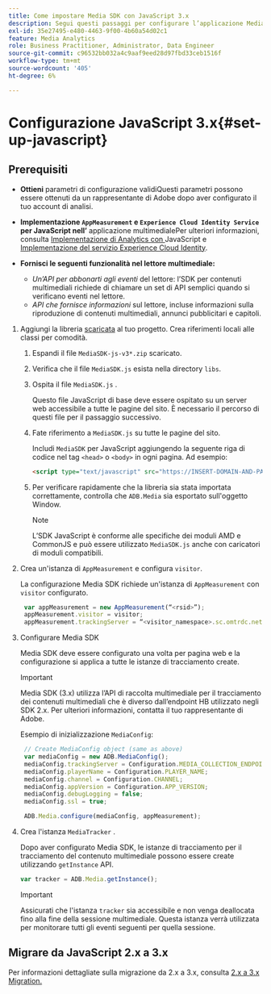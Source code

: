 ```yaml
---
title: Come impostare Media SDK con JavaScript 3.x
description: Segui questi passaggi per configurare l’applicazione Media SDK su JavaScript 3.x.
exl-id: 35e27495-e480-4463-9f00-4b60a54d02c1
feature: Media Analytics
role: Business Practitioner, Administrator, Data Engineer
source-git-commit: c96532bb032a4c9aaf9eed28d97fbd33ceb1516f
workflow-type: tm+mt
source-wordcount: '405'
ht-degree: 6%

---
```


# Configurazione JavaScript 3.x{#set-up-javascript}

## Prerequisiti

* **Ottieni**
parametri di configurazione validiQuesti parametri possono essere ottenuti da un rappresentante di Adobe dopo aver configurato il tuo account di analisi.
* **Implementazione  `AppMeasurement` e  `Experience Cloud Identity Service` per JavaScript nell’**
applicazione multimedialePer ulteriori informazioni, consulta  [Implementazione di Analytics con ](https://experienceleague.adobe.com/docs/analytics/implementation/js/overview.html?lang=it) JavaScript e  [Implementazione del servizio Experience Cloud Identity](https://experienceleague.adobe.com/docs/id-service/using/implementation/setup-analytics.html).

* **Fornisci le seguenti funzionalità nel lettore multimediale:**

   * *Un’API per abbonarti agli eventi*  del lettore: l’SDK per contenuti multimediali richiede di chiamare un set di API semplici quando si verificano eventi nel lettore.
   * *API che fornisce informazioni*  sul lettore, incluse informazioni sulla riproduzione di contenuti multimediali, annunci pubblicitari e capitoli.

1. Aggiungi la libreria [scaricata](/help/sdk-implement/download-sdks.md#download-3x-sdks) al tuo progetto. Crea riferimenti locali alle classi per comodità.

   1. Espandi il file `MediaSDK-js-v3*.zip` scaricato.
   1. Verifica che il file `MediaSDK.js` esista nella directory `libs`.

   1. Ospita il file `MediaSDK.js` .

      Questo file JavaScript di base deve essere ospitato su un server web accessibile a tutte le pagine del sito. È necessario il percorso di questi file per il passaggio successivo.

   1. Fate riferimento a `MediaSDK.js` su tutte le pagine del sito.

      Includi `MediaSDK` per JavaScript aggiungendo la seguente riga di codice nel tag `<head>` o `<body>` in ogni pagina. Ad esempio:

      ```html
      <script type="text/javascript" src="https://INSERT-DOMAIN-AND-PATH-TO-CODE-HERE/MediaSDK.js"></script>
      ```

   1. Per verificare rapidamente che la libreria sia stata importata correttamente, controlla che `ADB.Media` sia esportato sull&#39;oggetto Window.

      >[!NOTE]
      >
      >L’SDK JavaScript è conforme alle specifiche dei moduli AMD e CommonJS e può essere utilizzato `MediaSDK.js` anche con caricatori di moduli compatibili.

1. Crea un&#39;istanza di `AppMeasurement` e configura `visitor`.

   La configurazione Media SDK richiede un&#39;istanza di `AppMeasurement` con `visitor` configurato.

   ```js
    var appMeasurement = new AppMeasurement(“<rsid>”);
    appMeasurement.visitor = visitor;
    appMeasurement.trackingServer = “<visitor_namespace>.sc.omtrdc.net”;
   ```

1. Configurare Media SDK

   Media SDK deve essere configurato una volta per pagina web e la configurazione si applica a tutte le istanze di tracciamento create.

   >[!IMPORTANT]
   >
   > Media SDK (3.x) utilizza l’API di raccolta multimediale per il tracciamento dei contenuti multimediali che è diverso dall’endpoint HB utilizzato negli SDK 2.x. Per ulteriori informazioni, contatta il tuo rappresentante di Adobe.

   Esempio di inizializzazione `MediaConfig`:

   ```js
    // Create MediaConfig object (same as above)
    var mediaConfig = new ADB.MediaConfig();
    mediaConfig.trackingServer = Configuration.MEDIA_COLLECTION_ENDPOINT;
    mediaConfig.playerName = Configuration.PLAYER_NAME;
    mediaConfig.channel = Configuration.CHANNEL;
    mediaConfig.appVersion = Configuration.APP_VERSION;
    mediaConfig.debugLogging = false;
    mediaConfig.ssl = true;
   
    ADB.Media.configure(mediaConfig, appMeasurement);
   ```

1. Crea l&#39;istanza `MediaTracker` .

   Dopo aver configurato Media SDK, le istanze di tracciamento per il tracciamento del contenuto multimediale possono essere create utilizzando `getInstance` API.

   ```js
   var tracker = ADB.Media.getInstance();
   ```

   >[!IMPORTANT]
   >
   >Assicurati che l&#39;istanza `tracker` sia accessibile e non venga deallocata fino alla fine della sessione multimediale. Questa istanza verrà utilizzata per monitorare tutti gli eventi seguenti per quella sessione.

## Migrare da JavaScript 2.x a 3.x

Per informazioni dettagliate sulla migrazione da 2.x a 3.x, consulta [2.x a 3.x Migration.](https://adobe-marketing-cloud.github.io/media-sdks/reference/javascript_3x/MigrationGuide.html)
